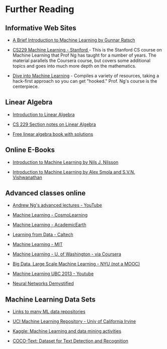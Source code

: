 # Further Reading

## Informative Web Sites

* [A Brief Introduction to Machine Learning by Gunnar Ratsch](http://events.ccc.de/congress/2004/fahrplan/files/105-machine-learning-paper.pdf)

* [CS229 Machine Learning - Stanford ](http://cs229.stanford.edu/syllabus.html) - This is the Stanford CS course on Machine Learning that Prof Ng has taught for a number of years. The material parallels the Coursera course, but covers some additional topics and goes into much more depth on the mathematics.

* [Dive into Machine Learning](http://hangtwenty.github.io/dive-into-machine-learning/) - Compiles a variety of resources, taking a hack-first approach so you can get "hooked." Prof. Ng's course is the centerpiece.

## Linear Algebra

* [Introduction to Linear Algebra](http://www.eigenvector.com/Docs/LinAlg.pdf)

* [CS 229 Section notes on Linear Algebra](http://cs229.stanford.edu/section/cs229-linalg.pdf)

* [Free linear algebra book with solutions](http://joshua.smcvt.edu/linearalgebra/)

## Online E-Books

* [Introduction to Machine Learning by Nils J. Nilsson](http://robotics.stanford.edu/~nilsson/MLBOOK.pdf)

* [Introduction to Machine Learning by Alex Smola and S.V.N. Vishwanathan](http://alex.smola.org/drafts/thebook.pdf)

## Advanced classes online

* [Andrew Ng's advanced lectures - YouTube](http://www.youtube.com/course?list=ECA89DCFA6ADACE599)

* [Machine Learning - CosmoLearning](http://www.cosmolearning.com/courses/machine-learning/)

* [Machine Learning - AcademicEarth](http://www.academicearth.org/courses/machine-learning/)

* [Learning from Data - Caltech](http://work.caltech.edu/previous.html)

* [Machine Learning - MIT](http://ocw.mit.edu/courses/electrical-engineering-and-computer-science/6-867-machine-learning-fall-2006/)

* [Machine Learning - U. of Washington - via Coursera](https://www.coursera.org/course/machlearning)

* [Big Data, Large Scale Machine Learning - NYU (not a MOOC)](http://cilvr.cs.nyu.edu/doku.php?id=courses:bigdata:start)

* [Machine Learning UBC 2013 - Youtube](https://www.youtube.com/playlist?list=PLE6Wd9FR--EdyJ5lbFl8UuGjecvVw66F6)

* [Neural Networks Demystified](https://www.youtube.com/playlist?list=PLiaHhY2iBX9hdHaRr6b7XevZtgZRa1PoU)

## Machine Learning Data Sets

* [Links to many ML data repositories](http://www.kdnuggets.com/datasets/)

* [UCI Machine Learning Repository - Univ of California Irvine](http://archive.ics.uci.edu/ml/)

* [Kaggle: Machine Learning and data mining activities](http://www.kaggle.com/)

* [COCO-Text: Dataset for Text Detection and Recognition](http://vision.cornell.edu/se3/coco-text/)

